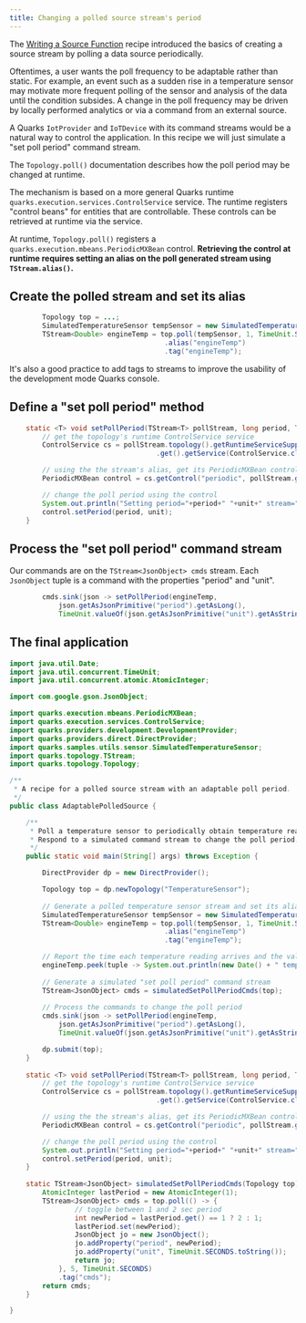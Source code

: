 ```yaml
---
title: Changing a polled source stream's period
---
```


The [Writing a Source Function](recipe_source_function.html) recipe introduced the basics of creating a source stream by polling a data source periodically.

Oftentimes, a user wants the poll frequency to be adaptable rather than static.  For example, an event such as a sudden rise in a temperature sensor may motivate more frequent polling of the sensor and analysis of the data until the condition subsides.  A change in the poll frequency may be driven by locally performed analytics or via a command from an external source.

A Quarks ``IotProvider`` and ``IoTDevice`` with its command streams would be a natural way to control the application.  In this recipe we will just simulate a "set poll period" command stream.

The ``Topology.poll()`` documentation describes how the poll period may be changed at runtime.

The mechanism is based on a more general Quarks runtime ``quarks.execution.services.ControlService`` service.  The runtime registers "control beans" for entities that are controllable.  These controls can be retrieved at runtime via the service.

At runtime, ``Topology.poll()`` registers a ``quarks.execution.mbeans.PeriodicMXBean`` control. __Retrieving the control at runtime requires setting an alias on the poll generated stream using ``TStream.alias()``.__

## Create the polled stream and set its alias

```java
        Topology top = ...;
        SimulatedTemperatureSensor tempSensor = new SimulatedTemperatureSensor();
        TStream<Double> engineTemp = top.poll(tempSensor, 1, TimeUnit.SECONDS)
                                      .alias("engineTemp")
                                      .tag("engineTemp");
```

It's also a good practice to add tags to streams to improve the usability of the development mode Quarks console.

## Define a "set poll period" method

```java
    static <T> void setPollPeriod(TStream<T> pollStream, long period, TimeUnit unit) {
        // get the topology's runtime ControlService service
        ControlService cs = pollStream.topology().getRuntimeServiceSupplier()
                                    .get().getService(ControlService.class);

        // using the the stream's alias, get its PeriodicMXBean control
        PeriodicMXBean control = cs.getControl("periodic", pollStream.getAlias(), PeriodicMXBean.class);

        // change the poll period using the control
        System.out.println("Setting period="+period+" "+unit+" stream="+pollStream);
        control.setPeriod(period, unit);
    }
```

## Process the "set poll period" command stream

Our commands are on the ``TStream<JsonObject> cmds`` stream.  Each ``JsonObject`` tuple is a command with the properties "period" and "unit".

```java
        cmds.sink(json -> setPollPeriod(engineTemp,
            json.getAsJsonPrimitive("period").getAsLong(),
            TimeUnit.valueOf(json.getAsJsonPrimitive("unit").getAsString())));
```

## The final application

```java
import java.util.Date;
import java.util.concurrent.TimeUnit;
import java.util.concurrent.atomic.AtomicInteger;

import com.google.gson.JsonObject;

import quarks.execution.mbeans.PeriodicMXBean;
import quarks.execution.services.ControlService;
import quarks.providers.development.DevelopmentProvider;
import quarks.providers.direct.DirectProvider;
import quarks.samples.utils.sensor.SimulatedTemperatureSensor;
import quarks.topology.TStream;
import quarks.topology.Topology;

/**
 * A recipe for a polled source stream with an adaptable poll period.
 */
public class AdaptablePolledSource {

    /**
     * Poll a temperature sensor to periodically obtain temperature readings.
     * Respond to a simulated command stream to change the poll period.
     */
    public static void main(String[] args) throws Exception {

        DirectProvider dp = new DirectProvider();

        Topology top = dp.newTopology("TemperatureSensor");
        
        // Generate a polled temperature sensor stream and set its alias
        SimulatedTemperatureSensor tempSensor = new SimulatedTemperatureSensor();
        TStream<Double> engineTemp = top.poll(tempSensor, 1, TimeUnit.SECONDS)
                                      .alias("engineTemp")
                                      .tag("engineTemp");

        // Report the time each temperature reading arrives and the value
        engineTemp.peek(tuple -> System.out.println(new Date() + " temp=" + tuple));
        
        // Generate a simulated "set poll period" command stream
        TStream<JsonObject> cmds = simulatedSetPollPeriodCmds(top);
        
        // Process the commands to change the poll period
        cmds.sink(json -> setPollPeriod(engineTemp,
            json.getAsJsonPrimitive("period").getAsLong(),
            TimeUnit.valueOf(json.getAsJsonPrimitive("unit").getAsString())));

        dp.submit(top);
    }
    
    static <T> void setPollPeriod(TStream<T> pollStream, long period, TimeUnit unit) {
        // get the topology's runtime ControlService service
        ControlService cs = pollStream.topology().getRuntimeServiceSupplier()
                                    .get().getService(ControlService.class);

        // using the the stream's alias, get its PeriodicMXBean control
        PeriodicMXBean control = cs.getControl("periodic", pollStream.getAlias(), PeriodicMXBean.class);

        // change the poll period using the control
        System.out.println("Setting period="+period+" "+unit+" stream="+pollStream);
        control.setPeriod(period, unit);
    }
    
    static TStream<JsonObject> simulatedSetPollPeriodCmds(Topology top) {
        AtomicInteger lastPeriod = new AtomicInteger(1);
        TStream<JsonObject> cmds = top.poll(() -> {
                // toggle between 1 and 2 sec period
                int newPeriod = lastPeriod.get() == 1 ? 2 : 1;
                lastPeriod.set(newPeriod);
                JsonObject jo = new JsonObject();
                jo.addProperty("period", newPeriod);
                jo.addProperty("unit", TimeUnit.SECONDS.toString());
                return jo;
            }, 5, TimeUnit.SECONDS)
            .tag("cmds");
        return cmds;
    }

}

```

